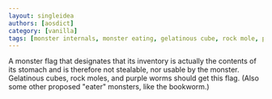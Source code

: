```yaml
---
layout: singleidea
authors: [aosdict]
category: [vanilla]
tags: [monster internals, monster eating, gelatinous cube, rock mole, purple worm]
---
```

A monster flag that designates that its inventory is actually the contents of its stomach and is therefore not stealable, nor usable by the monster. Gelatinous cubes, rock moles, and purple worms should get this flag. (Also some other proposed "eater" monsters, like the bookworm.)
